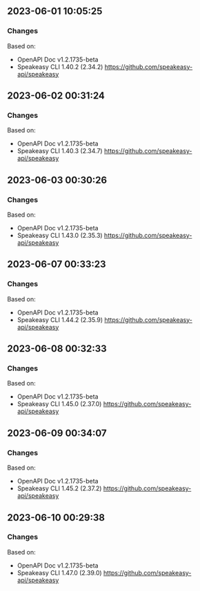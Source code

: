 

## 2023-06-01 10:05:25
### Changes
Based on:
- OpenAPI Doc v1.2.1735-beta 
- Speakeasy CLI 1.40.2 (2.34.2) https://github.com/speakeasy-api/speakeasy

## 2023-06-02 00:31:24
### Changes
Based on:
- OpenAPI Doc v1.2.1735-beta 
- Speakeasy CLI 1.40.3 (2.34.7) https://github.com/speakeasy-api/speakeasy

## 2023-06-03 00:30:26
### Changes
Based on:
- OpenAPI Doc v1.2.1735-beta 
- Speakeasy CLI 1.43.0 (2.35.3) https://github.com/speakeasy-api/speakeasy

## 2023-06-07 00:33:23
### Changes
Based on:
- OpenAPI Doc v1.2.1735-beta 
- Speakeasy CLI 1.44.2 (2.35.9) https://github.com/speakeasy-api/speakeasy

## 2023-06-08 00:32:33
### Changes
Based on:
- OpenAPI Doc v1.2.1735-beta 
- Speakeasy CLI 1.45.0 (2.37.0) https://github.com/speakeasy-api/speakeasy

## 2023-06-09 00:34:07
### Changes
Based on:
- OpenAPI Doc v1.2.1735-beta 
- Speakeasy CLI 1.45.2 (2.37.2) https://github.com/speakeasy-api/speakeasy

## 2023-06-10 00:29:38
### Changes
Based on:
- OpenAPI Doc v1.2.1735-beta 
- Speakeasy CLI 1.47.0 (2.39.0) https://github.com/speakeasy-api/speakeasy